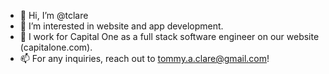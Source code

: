 - 👋  Hi, I’m @tclare
- 👀  I’m interested in website and app development.
- 💼  I work for Capital One as a full stack software engineer on our website (capitalone.com).
- 📫  For any inquiries, reach out to tommy.a.clare@gmail.com!
